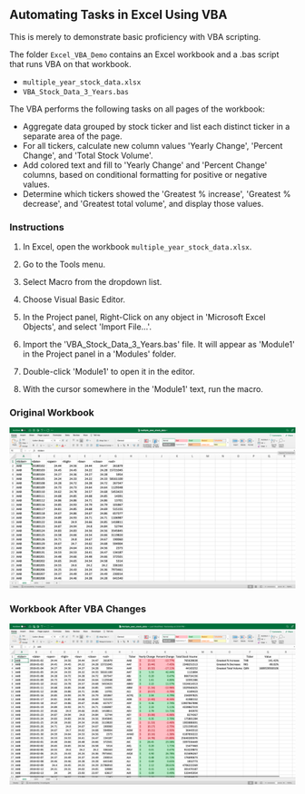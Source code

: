 ## Automating Tasks in Excel Using VBA

This is merely to demonstrate basic proficiency with VBA scripting.

The folder `Excel_VBA_Demo` contains an Excel workbook and a .bas script that runs VBA on that workbook.

- `multiple_year_stock_data.xlsx`
- `VBA_Stock_Data_3_Years.bas`

The VBA performs the following tasks on all pages of the workbook:

- Aggregate data grouped by stock ticker and list each distinct ticker in a separate area of the page.
- For all tickers, calculate new column values 'Yearly Change', 'Percent Change', and 'Total Stock Volume'.
- Add colored text and fill to 'Yearly Change' and 'Percent Change' columns, based on conditional formatting for positive or negative values.
- Determine which tickers showed the 'Greatest % increase', 'Greatest % decrease', and 'Greatest total volume', and display those values.

### Instructions

1. In Excel, open the workbook `multiple_year_stock_data.xlsx`.
2. Go to the Tools menu.
3. Select Macro from the dropdown list.
4. Choose Visual Basic Editor.

5. In the Project panel, Right-Click on any object in 'Microsoft Excel Objects', and select 'Import File...'.
6. Import the 'VBA_Stock_Data_3_Years.bas' file. It will appear as 'Module1' in the Project panel in a 'Modules' folder.
7. Double-click 'Module1' to open it in the editor.
8. With the cursor somewhere in the 'Module1' text, run the macro.  

### Original Workbook

![Excel Workbook before applying VBA script](images/Workbook_Before.png)

### Workbook After VBA Changes

![Excel Workbook after applying VBA script](images/Workbook_After.png)

